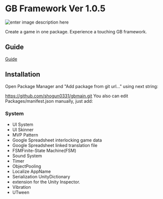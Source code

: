 # GB Framework Ver 1.0.5
![enter image description here](https://cdn.vectorstock.com/i/1000x1000/41/18/british-language-sign-icon-gb-translation-vector-2874118.webp)

Create a game in one package.
Experience a touching GB framework.

## Guide

  [Guide](https://trello.com/b/5SNwyrZJ/gb-framework)

## Installation

Open Package Manager and "Add package from git url..." using next string:

https://github.com/shogun0331/gbmain.git
You also can edit Packages/manifest.json manually, just add:


### System

- UI System
- UI Skinner
- MVP Pattern
- Google Spreadsheet interlocking game data
- Google Spreadsheet linked translation file
- FSMFinite-State Machine(FSM)
- Sound System
- Timer
- ObjectPooling
- Localize AppName
- Serialization UnityDictionary
- extension for the Unity Inspector.
- Vibration
- UTween
